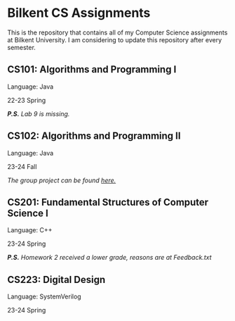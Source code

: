 # Bilkent CS Assignments
This is the repository that contains all of my Computer Science assignments at Bilkent University. I am considering to update this repository after every semester.

## CS101: Algorithms and Programming I
Language: Java

22-23 Spring

***P.S.** Lab 9  is missing.*
## CS102: Algorithms and Programming II
Language: Java

23-24 Fall

*The group project can be found [here.](https://github.com/Mertviyuviyu/ChessPlus)*
## CS201: Fundamental Structures of Computer Science I
Language: C++

23-24 Spring

***P.S.** Homework 2 received a lower grade, reasons are at Feedback.txt*
## CS223: Digital Design
Language: SystemVerilog

23-24 Spring
